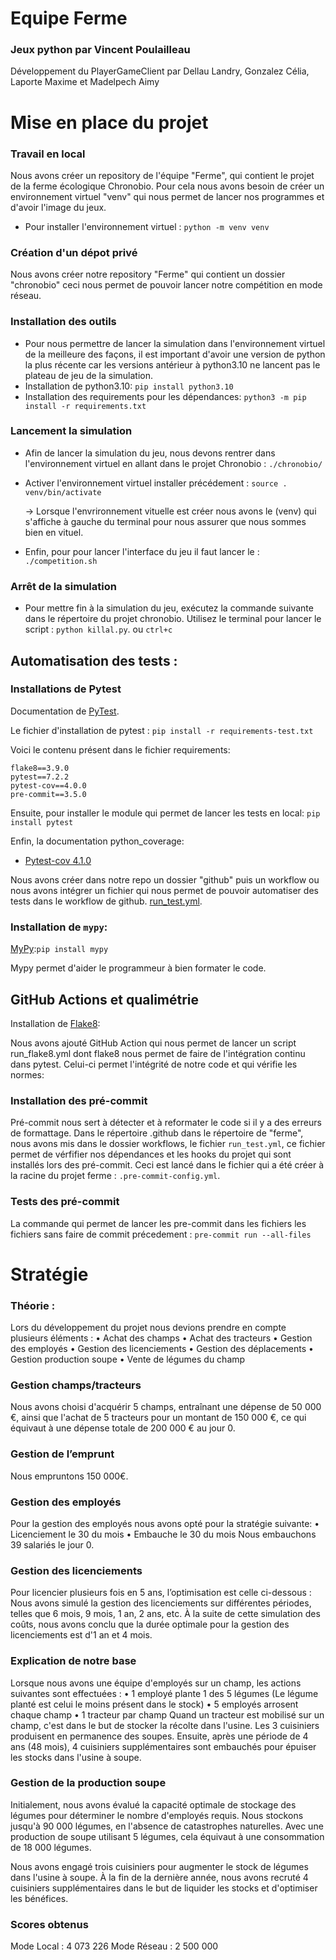 # Equipe Ferme

### Jeux python par Vincent Poulailleau
Développement du PlayerGameClient par Dellau Landry, Gonzalez Célia, Laporte Maxime et Madelpech Aimy

# Mise en place du projet
### Travail en local

Nous avons créer un repository de l'équipe "Ferme", qui contient le projet de la ferme écologique Chronobio.
Pour cela nous avons besoin de créer un environnement virtuel "venv" qui nous permet de lancer nos programmes et d'avoir l'image du jeux.

- Pour installer l'environnement virtuel : `python -m venv venv`

### Création d'un dépot privé

Nous avons créer notre repository "Ferme" qui contient un dossier "chronobio" ceci nous permet de pouvoir lancer notre compétition en mode réseau.

### Installation des outils
- Pour nous permettre de lancer la simulation dans l'environnement virtuel de la meilleure des façons, il est important d'avoir une version de python la plus récente car les versions antérieur à python3.10 ne lancent pas le plateau de jeu de la simulation.
- Installation de python3.10: `pip install python3.10`
- Installation des requirements pour les dépendances: `python3 -m pip install -r requirements.txt`

### Lancement la simulation

- Afin de lancer la simulation du jeu, nous devons rentrer dans l'environnement virtuel en allant dans le projet Chronobio : `./chronobio/`

- Activer l'environnement virtuel installer précédement : `source . venv/bin/activate`

    -> Lorsque l'envrironnement vituelle est créer nous avons le (venv) qui s'affiche à gauche du terminal pour nous assurer que nous sommes bien en vituel.

- Enfin, pour pour lancer l'interface du jeu il faut lancer le : `./competition.sh`

### Arrêt de la simulation
- Pour mettre fin à la simulation du jeu, exécutez la commande suivante dans le répertoire du projet chronobio. Utilisez le terminal pour lancer le script : `python killal.py`.
ou
`ctrl+c`

## Automatisation des tests :

### Installations de Pytest

Documentation de [PyTest](https://pypi.org/project/pytest/).

Le fichier d'installation de pytest :
`pip install -r requirements-test.txt`

Voici le contenu présent dans le fichier requirements:
```
flake8==3.9.0
pytest==7.2.2
pytest-cov==4.0.0
pre-commit==3.5.0
```

Ensuite, pour installer le module qui permet de lancer les tests en local:
`pip install pytest`

Enfin, la documentation python_coverage:

- [Pytest-cov 4.1.0 ](https://pypi.org/project/pytest-cov/)

Nous avons créer dans notre repo un dossier "github" puis un workflow ou nous avons intégrer un fichier qui nous permet de pouvoir automatiser des tests dans le workflow de github.
[run_test.yml](/.github/workflows/run_test.yml).



### Installation de `mypy`:

[MyPy](https://pypi.org/project/mypy/):`pip install mypy`

Mypy permet d'aider le programmeur à bien formater le code.

##  GitHub Actions et qualimétrie

Installation de [Flake8](https://flake8.pycqa.org/en/latest/):

Nous avons ajouté GitHub Action qui nous permet de lancer un script run_flake8.yml dont flake8 nous permet de faire de l'intégration continu dans pytest.
Celui-ci permet l'intégrité de notre code et qui vérifie les normes:


### Installation des pré-commit
Pré-commit nous sert à détecter et à reformater le code si il y a des erreurs de formattage.
Dans le répertoire .github dans le répertoire de "ferme", nous avons mis dans le dossier workflows, le fichier `run_test.yml`, ce fichier permet de vérfifier nos dépendances et les hooks du projet qui sont installés lors des pré-commit.
Ceci est lancé dans le fichier qui a été créer à la racine du projet ferme : `.pre-commit-config.yml`.

### Tests des pré-commit

La commande qui permet de lancer les pre-commit dans les fichiers les fichiers sans faire de commit précedement : `pre-commit run --all-files`


# Stratégie

### Théorie :

Lors du développement du projet nous devions prendre en compte plusieurs éléments :
• Achat des champs 
• Achat des tracteurs 
• Gestion des employés 
• Gestion des licenciements 
• Gestion des déplacements 
• Gestion production soupe 
• Vente de légumes du champ

### Gestion champs/tracteurs
Nous avons choisi d'acquérir 5 champs, entraînant une dépense de 50 000 €, ainsi que l'achat de 5 tracteurs pour un montant de 150 000 €, ce qui équivaut à une dépense totale de 200 000 € au jour 0.

### Gestion de l’emprunt
Nous empruntons 150 000€.

### Gestion des employés
Pour la gestion des employés nous avons opté pour la stratégie suivante:
• Licenciement le 30 du mois
• Embauche le 30 du mois
Nous embauchons 39 salariés le jour 0.

### Gestion des licenciements
Pour licencier plusieurs fois en 5 ans, l’optimisation est celle ci-dessous :
Nous avons simulé la gestion des licenciements sur différentes périodes, telles que 6 mois, 9 mois, 1 an, 2 ans, etc. À la suite de cette simulation des coûts, nous avons conclu que la durée optimale pour la gestion des licenciements est d'1 an et 4 mois.

### Explication de notre base
Lorsque nous avons une équipe d'employés sur un champ, les actions suivantes sont effectuées :
• 1 employé plante 1 des 5 légumes (Le légume planté est celui le moins présent dans le stock)
• 5 employés arrosent chaque champ 
• 1 tracteur par champ
Quand un tracteur est mobilisé sur un champ, c'est dans le but de stocker la récolte dans l'usine. Les 3 cuisiniers produisent en permanence des soupes. Ensuite, après une période de 4 ans (48 mois), 4 cuisiniers supplémentaires sont embauchés pour épuiser les stocks dans l'usine à soupe.

### Gestion de la production soupe
Initialement, nous avons évalué la capacité optimale de stockage des légumes pour déterminer le nombre d'employés requis. Nous stockons jusqu'à 90 000 légumes, en l'absence de catastrophes naturelles. Avec une production de soupe utilisant 5 légumes, cela équivaut à une consommation de 18 000 légumes.

Nous avons engagé trois cuisiniers pour augmenter le stock de légumes dans l'usine à soupe. À la fin de la dernière année, nous avons recruté 4 cuisiniers supplémentaires dans le but de liquider les stocks et d'optimiser les bénéfices.

### Scores obtenus
Mode Local : 4 073  226
Mode Réseau : 2 500 000

